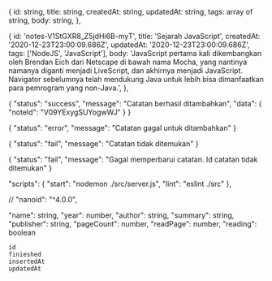 {
 id: string,
 title: string,
 createdAt: string,
 updatedAt: string,
 tags: array of string,
 body: string,
},

{
 id: 'notes-V1StGXR8_Z5jdHi6B-myT',
 title: 'Sejarah JavaScript',
 createdAt: '2020-12-23T23:00:09.686Z',
 updatedAt: '2020-12-23T23:00:09.686Z',
 tags: ['NodeJS', 'JavaScript'],
 body: 'JavaScript pertama kali dikembangkan oleh Brendan Eich dari Netscape di bawah nama Mocha, yang nantinya namanya diganti menjadi LiveScript, dan akhirnya menjadi JavaScript. Navigator sebelumnya telah mendukung Java untuk lebih bisa dimanfaatkan para pemrogram yang non-Java.',
},

{
  "status": "success",
  "message": "Catatan berhasil ditambahkan",
  "data": {
    "noteId": "V09YExygSUYogwWJ"
  }
}

{
  "status": "error",
  "message": "Catatan gagal untuk ditambahkan"
}
<!-- ketika id tidak ditemukan -->
{
  "status": "fail",
  "message": "Catatan tidak ditemukan"
}

<!-- update, id not found -->
{
  "status": "fail",
  "message": "Gagal memperbarui catatan. Id catatan tidak ditemukan"
}

"scripts": {
  "start": "nodemon ./src/server.js",
  "lint": "eslint ./src"
},

// "nanoid": "^4.0.0",


 "name": string,
    "year": number,
    "author": string,
    "summary": string,
    "publisher": string,
    "pageCount": number,
    "readPage": number,
    "reading": boolean

    id
    finieshed
    insertedAt
    updatedAt